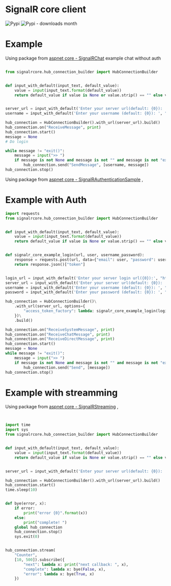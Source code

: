 # SignalR core client

![Pypi](https://img.shields.io/pypi/v/signalrcore.svg)
![Pypi - downloads month](https://img.shields.io/pypi/dm/signalrcore.svg)

# Example 

Using package from [aspnet core - SignalRChat](https://codeload.github.com/aspnet/Docs/zip/master) 
example chat without auth
```python

from signalrcore.hub_connection_builder import HubConnectionBuilder


def input_with_default(input_text, default_value):
    value = input(input_text.format(default_value))
    return default_value if value is None or value.strip() == "" else value


server_url = input_with_default('Enter your server url(default: {0}): ', "ws://localhost:62342/chathub")
username = input_with_default('Enter your username (default: {0}): ', "mandrewcito")

hub_connection = HubConnectionBuilder().with_url(server_url).build()
hub_connection.on("ReceiveMessage", print)
hub_connection.start()
message = None
# Do login

while message != "exit()":
    message = input(">> ")
    if message is not None and message is not "" and message is not "exit()":
        hub_connection.send("SendMessage", [username, message])
hub_connection.stop()


```

Using package from [aspnet core - SignalRAuthenticationSample](https://codeload.github.com/aspnet/Docs/zip/master) ,

# Example with Auth
```python
import requests
from signalrcore.hub_connection_builder import HubConnectionBuilder


def input_with_default(input_text, default_value):
    value = input(input_text.format(default_value))
    return default_value if value is None or value.strip() == "" else value


def signalr_core_example_login(url, user, username_password):
    response = requests.post(url, data={"email": user, "password": username_password})
    return response.json()["token"]


login_url = input_with_default('Enter your server login url({0}):', "http://localhost:50746/account/token")
server_url = input_with_default('Enter your server url(default: {0}): ', "ws://localhost:50746/hubs/chat")
username = input_with_default('Enter your username (default: {0}): ', "mandrewcito@mandrewcito.com")
password = input_with_default('Enter your password (default: {0}): ', "Abc123.--123?")

hub_connection = HubConnectionBuilder()\
    .with_url(server_url, options={
        "access_token_factory": lambda: signalr_core_example_login(login_url, username, password)
    })\
    .build()

hub_connection.on("ReceiveSystemMessage", print)
hub_connection.on("ReceiveChatMessage", print)
hub_connection.on("ReceiveDirectMessage", print)
hub_connection.start()
message = None
while message != "exit()":
    message = input(">> ")
    if message is not None and message is not "" and message is not "exit()":
        hub_connection.send("Send", [message])
hub_connection.stop()
```
# Example with streamming

Using package from [aspnet core - SignalRStreaming](https://codeload.github.com/aspnet/Docs/zip/master) ,

```python


import time
import sys
from signalrcore.hub_connection_builder import HubConnectionBuilder


def input_with_default(input_text, default_value):
    value = input(input_text.format(default_value))
    return default_value if value is None or value.strip() == "" else value


server_url = input_with_default('Enter your server url(default: {0}): ', "ws://localhost:57957/streamHub")

hub_connection = HubConnectionBuilder().with_url(server_url).build()
hub_connection.start()
time.sleep(10)


def bye(error, x):
    if error:
        print("error {0}".format(x))
    else:
        print("complete! ")
    global hub_connection
    hub_connection.stop()
    sys.exit(0)


hub_connection.stream(
    "Counter",
    [10, 500]).subscribe({
        "next": lambda x: print("next callback: ", x),
        "complete": lambda x: bye(False, x),
        "error": lambda x: bye(True, x)
    })

```